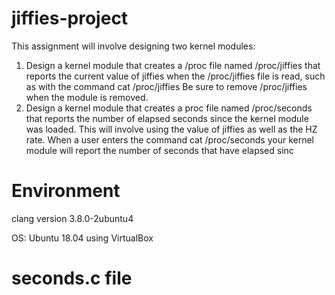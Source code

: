 # jiffies-project
This assignment will involve designing two kernel modules:

1. Design a kernel module that creates a /proc file named /proc/jiffies that reports the current value of
jiffies when the /proc/jiffies file is read, such as with the command
cat /proc/jiffies
Be sure to remove /proc/jiffies when the module is removed.
2. Design a kernel module that creates a proc file named /proc/seconds that reports the number of elapsed
seconds since the kernel module was loaded. This will involve using the value of jiffies as well as the HZ
rate. When a user enters the command
cat /proc/seconds
your kernel module will report the number of seconds that have elapsed sinc

# Environment 
clang version 3.8.0-2ubuntu4

OS: Ubuntu 18.04 using VirtualBox



# seconds.c file


